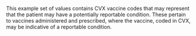 This example set of values contains CVX vaccine codes that may represent that the patient may have a potentially reportable condition. These pertain to vaccines administered and prescribed, where the vaccine, coded in CVX, may be indicative of a reportable condition.
